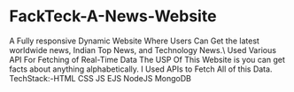 # FackTeck-A-News-Website
 A Fully responsive Dynamic Website Where Users Can Get the latest worldwide news, Indian Top News, and Technology News.\\
 Used Various API For Fetching of Real-Time Data
 The USP Of This Website is you can get facts about anything alphabetically. I Used APIs to Fetch All of this Data.
 TechStack:-HTML CSS JS EJS NodeJS MongoDB
